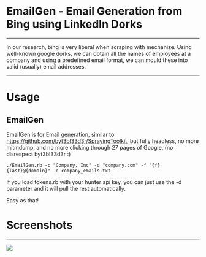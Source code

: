 
# EmailGen - Email Generation from Bing using LinkedIn Dorks 
---

In our research, bing is very liberal when scraping with mechanize. Using well-known google dorks, we can obtain all the names of employees at a company and using a predefined email format, we can mould these into valid (usually) email addresses.

---
# Usage

## EmailGen
EmailGen is for Email generation, similar to https://github.com/byt3bl33d3r/SprayingToolkit, but fully headless, no more mitmdump, and no more clicking through 27 pages of Google, (no disrespect byt3bl33d3r :)

```
./EmailGen.rb -c "Company, Inc" -d "company.com" -f "{f}{last}@{domain}" -o company_emails.txt
```

If you load tokens.rb with your hunter api key, you can just use the -d parameter and it will pull the rest automatically.

Easy as that!


# Screenshots
---
![](https://raw.githubusercontent.com/navisecdelta/EmailGen/master/screenshots/emailgen.png)

